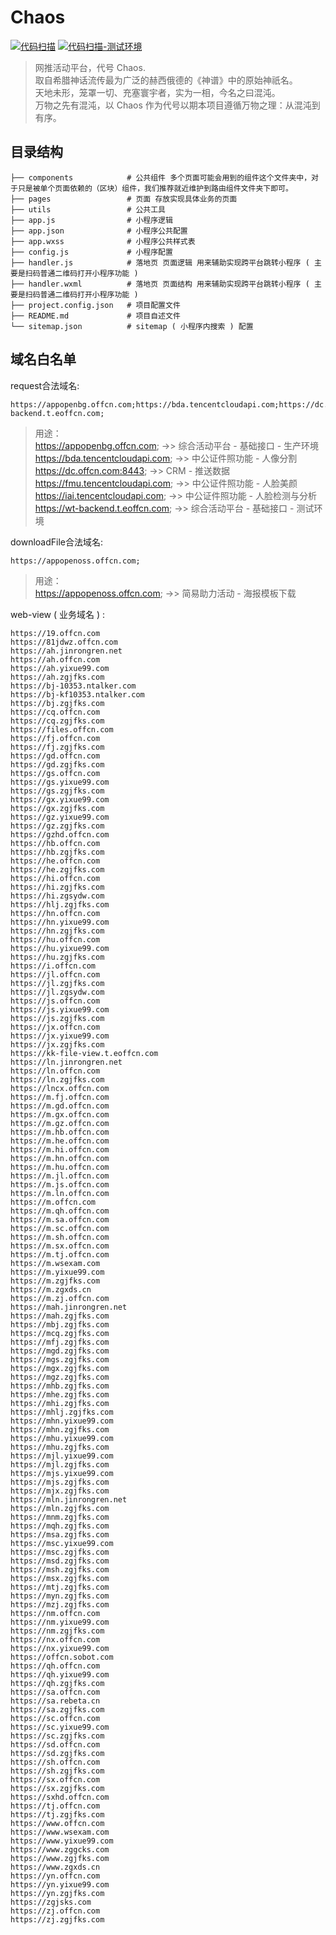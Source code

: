 # Chaos

[![代码扫描](https://github.com/offcn-jl/wt-mini-program/workflows/CodeQL/badge.svg)](https://github.com/offcn-jl/wt-mini-program/actions?query=workflow%3ACodeQL)
[![代码扫描-测试环境](https://github.com/offcn-jl/wt-mini-program/workflows/CodeQLCI/badge.svg)](https://github.com/offcn-jl/wt-mini-program/actions?query=workflow%3ACodeQLCI)

> 网推活动平台，代号 Chaos.  
> 取自希腊神话流传最为广泛的赫西俄德的《神谱》中的原始神祇名。  
> 天地未形，笼罩一切、充塞寰宇者，实为一相，今名之曰混沌。  
> 万物之先有混沌，以 Chaos 作为代号以期本项目遵循万物之理：从混沌到有序。

## 目录结构
```
├── components            # 公共组件 多个页面可能会用到的组件这个文件夹中，对于只是被单个页面依赖的（区块）组件，我们推荐就近维护到路由组件文件夹下即可。
├── pages                 # 页面 存放实现具体业务的页面
├── utils                 # 公共工具
├── app.js                # 小程序逻辑
├── app.json              # 小程序公共配置
├── app.wxss              # 小程序公共样式表
├── config.js             # 小程序配置
├── handler.js            # 落地页 页面逻辑 用来辅助实现跨平台跳转小程序 ( 主要是扫码普通二维码打开小程序功能 )
├── handler.wxml          # 落地页 页面结构 用来辅助实现跨平台跳转小程序 ( 主要是扫码普通二维码打开小程序功能 )
├── project.config.json   # 项目配置文件
├── README.md             # 项目自述文件
└── sitemap.json          # sitemap ( 小程序内搜索 ) 配置
```

## 域名白名单
request合法域名:
```
https://appopenbg.offcn.com;https://bda.tencentcloudapi.com;https://dc.offcn.com:8443;https://fmu.tencentcloudapi.com;https://iai.tencentcloudapi.com;https://wt-backend.t.eoffcn.com;
```
> 用途：  
> https://appopenbg.offcn.com; ->> 综合活动平台 - 基础接口 - 生产环境  
> https://bda.tencentcloudapi.com; ->> 中公证件照功能 - 人像分割  
> https://dc.offcn.com:8443; ->> CRM - 推送数据  
> https://fmu.tencentcloudapi.com; ->> 中公证件照功能 - 人脸美颜  
> https://iai.tencentcloudapi.com; ->> 中公证件照功能 - 人脸检测与分析  
> https://wt-backend.t.eoffcn.com; ->> 综合活动平台 - 基础接口 - 测试环境  

downloadFile合法域名:
```
https://appopenoss.offcn.com;
```
> 用途：  
> https://appopenoss.offcn.com; ->> 简易助力活动 - 海报模板下载

web-view ( 业务域名 ) :
```
https://19.offcn.com
https://81jdwz.offcn.com
https://ah.jinrongren.net
https://ah.offcn.com
https://ah.yixue99.com
https://ah.zgjfks.com
https://bj-10353.ntalker.com
https://bj-kf10353.ntalker.com
https://bj.zgjfks.com
https://cq.offcn.com
https://cq.zgjfks.com
https://files.offcn.com
https://fj.offcn.com
https://fj.zgjfks.com
https://gd.offcn.com
https://gd.zgjfks.com
https://gs.offcn.com
https://gs.yixue99.com
https://gs.zgjfks.com
https://gx.yixue99.com
https://gx.zgjfks.com
https://gz.yixue99.com
https://gz.zgjfks.com
https://gzhd.offcn.com
https://hb.offcn.com
https://hb.zgjfks.com
https://he.offcn.com
https://he.zgjfks.com
https://hi.offcn.com
https://hi.zgjfks.com
https://hi.zgsydw.com
https://hlj.zgjfks.com
https://hn.offcn.com
https://hn.yixue99.com
https://hn.zgjfks.com
https://hu.offcn.com
https://hu.yixue99.com
https://hu.zgjfks.com
https://i.offcn.com
https://jl.offcn.com
https://jl.zgjfks.com
https://jl.zgsydw.com
https://js.offcn.com
https://js.yixue99.com
https://js.zgjfks.com
https://jx.offcn.com
https://jx.yixue99.com
https://jx.zgjfks.com
https://kk-file-view.t.eoffcn.com
https://ln.jinrongren.net
https://ln.offcn.com
https://ln.zgjfks.com
https://lncx.offcn.com
https://m.fj.offcn.com
https://m.gd.offcn.com
https://m.gx.offcn.com
https://m.gz.offcn.com
https://m.hb.offcn.com
https://m.he.offcn.com
https://m.hi.offcn.com
https://m.hn.offcn.com
https://m.hu.offcn.com
https://m.jl.offcn.com
https://m.js.offcn.com
https://m.ln.offcn.com
https://m.offcn.com
https://m.qh.offcn.com
https://m.sa.offcn.com
https://m.sc.offcn.com
https://m.sh.offcn.com
https://m.sx.offcn.com
https://m.tj.offcn.com
https://m.wsexam.com
https://m.yixue99.com
https://m.zgjfks.com
https://m.zgxds.cn
https://m.zj.offcn.com
https://mah.jinrongren.net
https://mah.zgjfks.com
https://mbj.zgjfks.com
https://mcq.zgjfks.com
https://mfj.zgjfks.com
https://mgd.zgjfks.com
https://mgs.zgjfks.com
https://mgx.zgjfks.com
https://mgz.zgjfks.com
https://mhb.zgjfks.com
https://mhe.zgjfks.com
https://mhi.zgjfks.com
https://mhlj.zgjfks.com
https://mhn.yixue99.com
https://mhn.zgjfks.com
https://mhu.yixue99.com
https://mhu.zgjfks.com
https://mjl.yixue99.com
https://mjl.zgjfks.com
https://mjs.yixue99.com
https://mjs.zgjfks.com
https://mjx.zgjfks.com
https://mln.jinrongren.net
https://mln.zgjfks.com
https://mnm.zgjfks.com
https://mqh.zgjfks.com
https://msa.zgjfks.com
https://msc.yixue99.com
https://msc.zgjfks.com
https://msd.zgjfks.com
https://msh.zgjfks.com
https://msx.zgjfks.com
https://mtj.zgjfks.com
https://myn.zgjfks.com
https://mzj.zgjfks.com
https://nm.offcn.com
https://nm.yixue99.com
https://nm.zgjfks.com
https://nx.offcn.com
https://nx.yixue99.com
https://offcn.sobot.com
https://qh.offcn.com
https://qh.yixue99.com
https://qh.zgjfks.com
https://sa.offcn.com
https://sa.rebeta.cn
https://sa.zgjfks.com
https://sc.offcn.com
https://sc.yixue99.com
https://sc.zgjfks.com
https://sd.offcn.com
https://sd.zgjfks.com
https://sh.offcn.com
https://sh.zgjfks.com
https://sx.offcn.com
https://sx.zgjfks.com
https://sxhd.offcn.com
https://tj.offcn.com
https://tj.zgjfks.com
https://www.offcn.com
https://www.wsexam.com
https://www.yixue99.com
https://www.zggcks.com
https://www.zgjfks.com
https://www.zgxds.cn
https://yn.offcn.com
https://yn.yixue99.com
https://yn.zgjfks.com
https://zgjsks.com
https://zj.offcn.com
https://zj.zgjfks.com
```